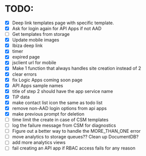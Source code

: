 # TODO:

- [X] Deep link templates page with specific template.
- [X] Ask for login again for API Apps if not AAD
- [ ] Get templates from storage
- [X] Update mobile images
- [X] Ibiza deep link
- [X] timer
- [X] expired page
- [X] jsclient url for mobile
- [X] Make 1 function that always handles site creation instead of 2
- [X] clear errors
- [X] fix Logic Apps coming soon page
- [X] API Apps sample names
- [X] title of step 2 should have the app service name
- [X] TiP data
- [X] make contact list icon the same as todo list
- [X] remove non-AAD login options from api apps
- [X] make previous prompt for deletion
- [ ] time limit the create in case of CSM templates
- [ ] log the failure message from CSM for diagnostics
- [ ] Figure out a better way to handle the MORE_THAN_ONE error
- [ ] move analytics to storage queues?? Clean up DocumentDB?
- [ ] add more analytics views
- [ ] fail creating an API app if RBAC access fails for any reason
